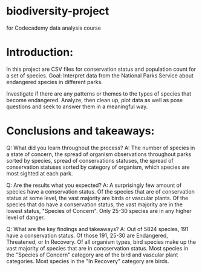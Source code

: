 # biodiversity-project
 for Codecademy data analysis course


# Introduction:

In this project are CSV files for conservation status and population count for a set of species.
Goal: Interpret data from the National Parks Service about endangered species in different parks.

Investigate if there are any patterns or themes to the types of species that become endangered. Analyze, then clean up, plot data as well as pose questions and seek to answer them in a meaningful way.

# Conclusions and takeaways:

Q: What did you learn throughout the process?
A: The number of species in a state of concern, the spread of organism observations throughout parks sorted by species, spread of conservations statuses, the spread of conservation statuses sorted by category of organism, which species are most sighted at each park.

Q: Are the results what you expected?
A: A surprisingly few amount of species have a conservation status. Of the species that are of conservation status at some level, the vast majority are birds or vascular plants. Of the species that do have a conservation status, the vast majority are in the lowest status, "Species of Concern". Only 25-30 species are in any higher level of danger.

Q: What are the key findings and takeaways?
A: Out of 5824 species, 191 have a conservation status. Of those 191, 25-30 are Endangered, Threatened, or In Recovery. Of all organism types, bird species make up the vast majority of species that are in concservation status. Most species in the "Species of Concern" category are of the bird and vascular plant categories. Most species in the "In Recovery" category are birds.
